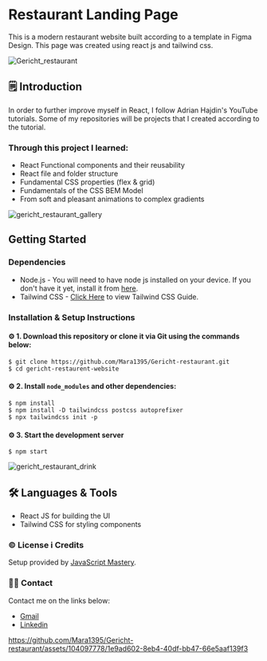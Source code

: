 # Restaurant Landing Page

This is a modern restaurant website built according to a template in Figma Design. This page was created using react js and tailwind css. 

![Gericht_restaurant](https://github.com/Mara1395/Gericht-restaurant/assets/104097778/344af0ce-e927-4f0a-b27d-bd83a435df9e)



## 🗒 Introduction

In order to further improve myself in React, I follow Adrian Hajdin's YouTube tutorials. Some of my repositories will be projects that I created according to the tutorial.

### Through this project I learned:
* React Functional components and their reusability
* React file and folder structure
* Fundamental CSS properties (flex & grid)
* Fundamentals of the CSS BEM Model
* From soft and pleasant animations to complex gradients 

![gericht_restaurant_gallery](https://github.com/Mara1395/Gericht-restaurant/assets/104097778/95a5b3b2-fecd-4627-bd49-404989d156da)



## Getting Started

### Dependencies
* Node.js - You will need to have node js installed on your device. If you don't have it yet, install it from [here](https://nodejs.org/en/).
* Tailwind CSS - [Click Here](https://tailwindcss.com/docs/guides/create-react-app) to view Tailwind CSS Guide.

### Installation & Setup Instructions

#### ⚙️ 1. Download this repository or clone it via Git using the commands below:

    $ git clone https://github.com/Mara1395/Gericht-restaurant.git
    $ cd gericht-restaurent-website
    
#### ⚙️ 2. Install `node_modules` and other dependencies:

    $ npm install
    $ npm install -D tailwindcss postcss autoprefixer
    $ npx tailwindcss init -p
    
#### ⚙️ 3. Start the development server

    $ npm start

![gericht_restaurant_drink](https://github.com/Mara1395/Gericht-restaurant/assets/104097778/93bd52c9-7893-4ffa-a293-a92eb66b7e70)

## 🛠 Languages & Tools
* React JS for building the UI
* Tailwind CSS for styling components


### ©️ License i Credits
Setup provided by [JavaScript Mastery](https://github.com/adrianhajdin/).

### ✍🏻 Contact
Contact me on the links below:
* <a href="mailto:jelcic.marija@gmail.com">Gmail</a>
* [Linkedin](https://www.linkedin.com/in/marija-jel%C4%8Di%C4%87-1b958a24a)




https://github.com/Mara1395/Gericht-restaurant/assets/104097778/1e9ad602-8eb4-40df-bb47-66e5aaf139f3








